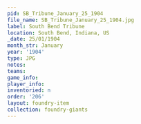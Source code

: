 ```yaml
---
pid: SB_Tribune_January_25_1904
file_name: SB_Tribune_January_25_1904.jpg
label: South Bend Tribune
location: South Bend, Indiana, US
_date: 25/01/1904
month_str: January
year: '1904'
type: JPG
notes: 
teams: 
game_info: 
player_info: 
inventoried: n
order: '206'
layout: foundry-item
collection: foundry-giants
---
```

